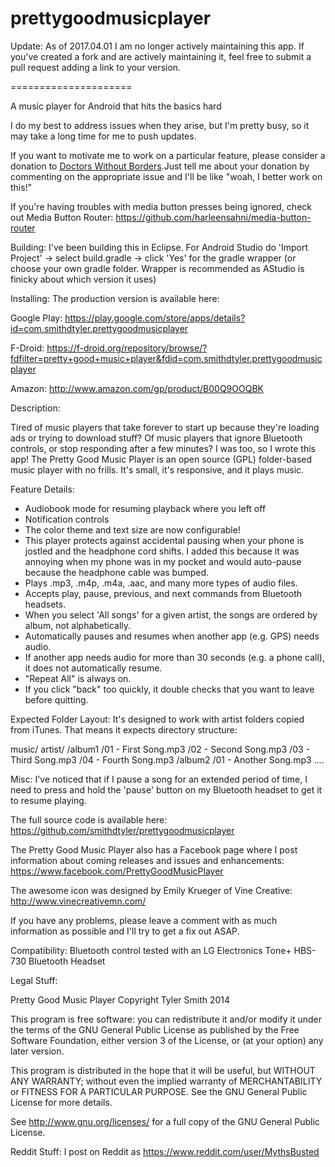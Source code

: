 prettygoodmusicplayer
=====================

Update: As of 2017.04.01 I am no longer actively maintaining this app. If you've created a fork and are actively maintaining it, feel free to submit a pull request adding a link to your version.

=====================

A music player for Android that hits the basics hard

I do my best to address issues when they arise, but I'm pretty busy, so it may take a long time for me to push updates.

If you want to motivate me to work on a particular feature, please consider a donation to [Doctors Without Borders](http://www.doctorswithoutborders.org/).Just tell me about your donation by commenting on the appropriate issue and I'll be like "woah, I better work on this!" 

If you're having troubles with media button presses being ignored, check out Media Button Router: https://github.com/harleensahni/media-button-router

Building: 
I've been building this in Eclipse. For Android Studio do 'Import Project' -> select build.gradle -> click 'Yes' for the gradle wrapper (or choose your own gradle folder. Wrapper is recommended as AStudio is finicky about which version it uses)


Installing:
The production version is available here:

Google Play: https://play.google.com/store/apps/details?id=com.smithdtyler.prettygoodmusicplayer

F-Droid: https://f-droid.org/repository/browse/?fdfilter=pretty+good+music+player&fdid=com.smithdtyler.prettygoodmusicplayer

Amazon: http://www.amazon.com/gp/product/B00Q9OOQBK

Description:

Tired of music players that take forever to start up because they're loading ads or trying to download stuff? Of music players that ignore Bluetooth controls, or stop responding after a few minutes? I was too, so I wrote this app!
The Pretty Good Music Player is an open source (GPL) folder-based music player with no frills. It's small, it's responsive, and it plays music.

Feature Details:
- Audiobook mode for resuming playback where you left off
- Notification controls
- The color theme and text size are now configurable!
- This player protects against accidental pausing when your phone is jostled and the headphone cord shifts. I added this because it was annoying when my phone was in my pocket and would auto-pause because the headphone cable was bumped.
- Plays .mp3, .m4p, .m4a, .aac, and many more types of audio files.
- Accepts play, pause, previous, and next commands from Bluetooth headsets.
- When you select 'All songs' for a given artist, the songs are ordered by album, not alphabetically. 
- Automatically pauses and resumes when another app (e.g. GPS) needs audio.
- If another app needs audio for more than 30 seconds (e.g. a phone call), it does not automatically resume. 
- "Repeat All" is always on.
- If you click "back" too quickly, it double checks that you want to leave before quitting.

Expected Folder Layout:
It's designed to work with artist folders copied from iTunes. That means it expects directory structure:

music/
artist/
/album1
/01 - First Song.mp3
/02 - Second Song.mp3
/03 - Third Song.mp3
/04 - Fourth Song.mp3
/album2
/01 - Another Song.mp3
....

Misc:
I've noticed that if I pause a song for an extended period of time, I need to press and hold the 'pause' button on my Bluetooth headset to get it to resume playing.

The full source code is available here: https://github.com/smithdtyler/prettygoodmusicplayer

The Pretty Good Music Player also has a Facebook page where I post information about coming releases and issues and enhancements:
https://www.facebook.com/PrettyGoodMusicPlayer

The awesome icon was designed by Emily Krueger of Vine Creative: http://www.vinecreativemn.com/

If you have any problems, please leave a comment with as much information as possible and I'll try to get a fix out ASAP.

Compatibility:
Bluetooth control tested with an LG Electronics Tone+ HBS-730 Bluetooth Headset

Legal Stuff:

Pretty Good Music Player
Copyright Tyler Smith 2014

This program is free software: you can redistribute it and/or modify
it under the terms of the GNU General Public License as published by
the Free Software Foundation, either version 3 of the License, or
(at your option) any later version.

This program is distributed in the hope that it will be useful,
but WITHOUT ANY WARRANTY; without even the implied warranty of
MERCHANTABILITY or FITNESS FOR A PARTICULAR PURPOSE. See the
GNU General Public License for more details.

See http://www.gnu.org/licenses/ for a full copy of the GNU General Public License.

Reddit Stuff:
I post on Reddit as https://www.reddit.com/user/MythsBusted
